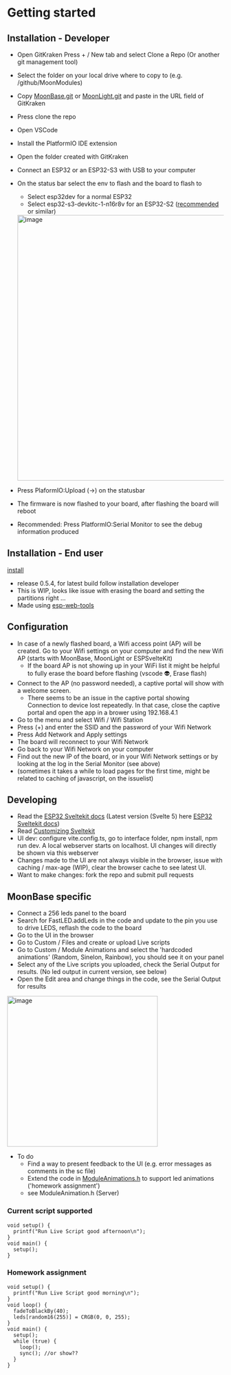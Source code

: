 # Getting started

## Installation - Developer

* Open GitKraken Press + / New tab and select Clone a Repo (Or another git management tool)
* Select the folder on your local drive where to copy to (e.g. /github/MoonModules)
* Copy [MoonBase.git](https://github.com/ewowi/MoonBase.git) or [MoonLight.git](https://github.com/MoonModules/MoonLight.git) and paste in the URL field of GitKraken
* Press clone the repo
* Open VSCode
* Install the PlatformIO IDE extension
* Open the folder created with GitKraken
* Connect an ESP32 or an ESP32-S3 with USB to your computer
* On the status bar select the env to flash and the board to flash to
    * Select esp32dev for a normal ESP32
    * Select esp32-s3-devkitc-1-n16r8v for an ESP32-S2 ([recommended](https://s.click.aliexpress.com/e/_DBAtJ2H) or similar)

   <img width="617" alt="image" src="https://github.com/user-attachments/assets/349af246-30c7-45dd-92ed-4f2b3900557f" />

* Press PlaformIO:Upload (->) on the statusbar
* The firmware is now flashed to your board, after flashing the board will reboot
* Recommended: Press PlatformIO:Serial Monitor to see the debug information produced

## Installation - End user

[install](https://moonmodules.org/MoonLight/general/index.html)

* release 0.5.4, for latest build follow installation developer
* This is WIP, looks like issue with erasing the board and setting the partitions right ...
* Made using [esp-web-tools](https://esphome.github.io/esp-web-tools/)

## Configuration

* In case of a newly flashed board, a Wifi access point (AP) will be created. Go to your Wifi settings on your computer and find the new Wifi AP (starts with MoonBase, MoonLight or ESPSvelteKit)
    * If the board AP is not showing up in your WiFi list it might be helpful to fully erase the board before flashing (vscode 👽, Erase flash)
* Connect to the AP (no password needed), a captive portal will show with a welcome screen.
    * There seems to be an issue in the captive portal showing Connection to device lost repeatedly. In that case, close the captive portal and open the app in a brower using 192.168.4.1
* Go to the menu and select Wifi / Wifi Station
* Press (+) and enter the SSID and the password of your Wifi Network
* Press Add Network and Apply settings
* The board will reconnect to your Wifi Network
* Go back to your Wifi Network on your computer
* Find out the new IP of the board, or in your Wifi Network settings or by looking at the log in the Serial Monitor (see above)
* (sometimes it takes a while to load pages for the first time, might be related to caching of javascript, on the issuelist)

## Developing

* Read the [ESP32 Sveltekit docs](https://moonmodules.org/MoonLight/eskIndex/) (Latest version (Svelte 5) here [ESP32 Sveltekit docs](https://theelims.github.io/ESP32-sveltekit/))
* Read [Customizing Sveltekit](https://moonmodules.org/MoonLight/general/customizingsveltekit/)
* UI dev: configure vite.config.ts, go to interface folder, npm install, npm run dev. A local webserver starts on localhost. UI changes will directly be shown via this webserver
* Changes made to the UI are not always visible in the browser, issue with caching / max-age (WIP), clear the browser cache to see latest UI.
* Want to make changes: fork the repo and submit pull requests

## MoonBase specific

* Connect a 256 leds panel to the board
* Search for FastLED.addLeds in the code and update to the pin you use to drive LEDS, reflash the code to the board
* Go to the UI in the browser
* Go to Custom / Files and create or upload Live scripts 
* Go to Custom / Module Animations and select the 'hardcoded animations' (Random, Sinelon, Rainbow), you should see it on your panel
* Select any of the Live scripts you uploaded, check the Serial Output for results. (No led output in current version, see below)
* Open the Edit area and change things in the code, see the Serial Output for results

<img width="350" alt="image" src="https://github.com/user-attachments/assets/56bdd019-927b-40cc-9199-9bc6344f8d8b" />


* To do
    * Find a way to present feedback to the UI (e.g. error messages as comments in the sc file)
    * Extend the code in [ModuleAnimations.h](https://github.com/ewowi/MoonBase/blob/main/src/custom/ModuleAnimations.h) to support led animations ('homework assignment')
    * see ModuleAnimation.h (Server)

### Current script supported

```
void setup() {
  printf("Run Live Script good afternoon\n");
}
void main() {
  setup();
}
```

### Homework assignment

```
void setup() {
  printf("Run Live Script good morning\n");
}
void loop() {
  fadeToBlackBy(40);
  leds[random16(255)] = CRGB(0, 0, 255);
}
void main() {
  setup();
  while (true) {
    loop();
    sync(); //or show??
  }
}
```
